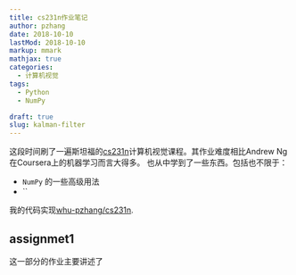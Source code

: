 ```yaml
---
title: cs231n作业笔记
author: pzhang
date: 2018-10-10
lastMod: 2018-10-10
markup: mmark
mathjax: true
categories:
  - 计算机视觉
tags:
  - Python
  - NumPy

draft: true
slug: kalman-filter
---
```


这段时间刷了一遍斯坦福的[cs231n](http://cs231n.stanford.edu/)计算机视觉课程。其作业难度相比Andrew Ng在Coursera上的机器学习而言大得多。
也从中学到了一些东西。包括也不限于：

- `NumPy` 的一些高级用法
- ``

我的代码实现[whu-pzhang/cs231n](https://github.com/whu-pzhang/cs231n).

<!--more-->

## assignmet1

这一部分的作业主要讲述了
